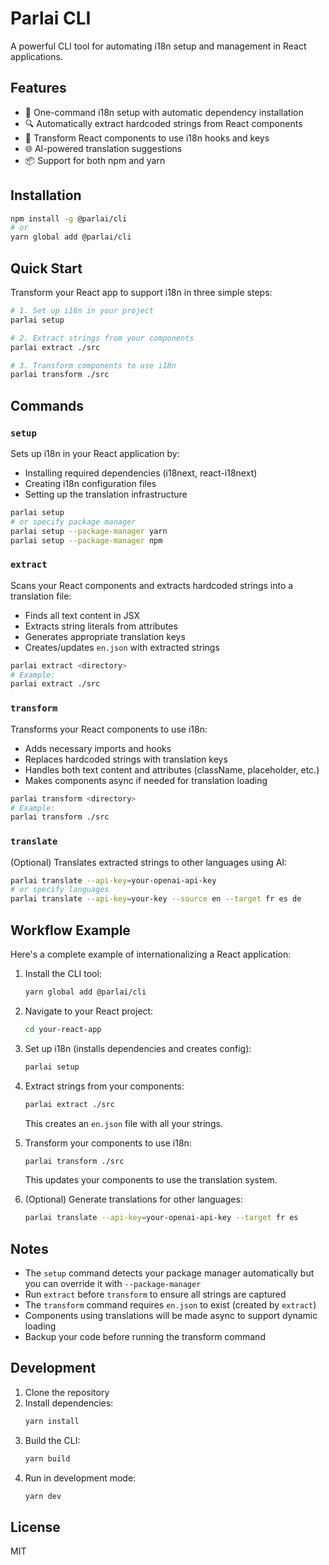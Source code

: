 # Parlai CLI

A powerful CLI tool for automating i18n setup and management in React applications.

## Features

- 🚀 One-command i18n setup with automatic dependency installation
- 🔍 Automatically extract hardcoded strings from React components
- 🔄 Transform React components to use i18n hooks and keys
- 🌐 AI-powered translation suggestions
- 📦 Support for both npm and yarn

## Installation

```bash
npm install -g @parlai/cli
# or
yarn global add @parlai/cli
```

## Quick Start

Transform your React app to support i18n in three simple steps:

```bash
# 1. Set up i18n in your project
parlai setup

# 2. Extract strings from your components
parlai extract ./src

# 3. Transform components to use i18n
parlai transform ./src
```

## Commands

### `setup`

Sets up i18n in your React application by:
- Installing required dependencies (i18next, react-i18next)
- Creating i18n configuration files
- Setting up the translation infrastructure

```bash
parlai setup
# or specify package manager
parlai setup --package-manager yarn
parlai setup --package-manager npm
```

### `extract`

Scans your React components and extracts hardcoded strings into a translation file:
- Finds all text content in JSX
- Extracts string literals from attributes
- Generates appropriate translation keys
- Creates/updates `en.json` with extracted strings

```bash
parlai extract <directory>
# Example:
parlai extract ./src
```

### `transform`

Transforms your React components to use i18n:
- Adds necessary imports and hooks
- Replaces hardcoded strings with translation keys
- Handles both text content and attributes (className, placeholder, etc.)
- Makes components async if needed for translation loading

```bash
parlai transform <directory>
# Example:
parlai transform ./src
```

### `translate`

(Optional) Translates extracted strings to other languages using AI:

```bash
parlai translate --api-key=your-openai-api-key
# or specify languages
parlai translate --api-key=your-key --source en --target fr es de
```

## Workflow Example

Here's a complete example of internationalizing a React application:

1. Install the CLI tool:
   ```bash
   yarn global add @parlai/cli
   ```

2. Navigate to your React project:
   ```bash
   cd your-react-app
   ```

3. Set up i18n (installs dependencies and creates config):
   ```bash
   parlai setup
   ```

4. Extract strings from your components:
   ```bash
   parlai extract ./src
   ```
   This creates an `en.json` file with all your strings.

5. Transform your components to use i18n:
   ```bash
   parlai transform ./src
   ```
   This updates your components to use the translation system.

6. (Optional) Generate translations for other languages:
   ```bash
   parlai translate --api-key=your-openai-api-key --target fr es
   ```

## Notes

- The `setup` command detects your package manager automatically but you can override it with `--package-manager`
- Run `extract` before `transform` to ensure all strings are captured
- The `transform` command requires `en.json` to exist (created by `extract`)
- Components using translations will be made async to support dynamic loading
- Backup your code before running the transform command

## Development

1. Clone the repository
2. Install dependencies:
   ```bash
   yarn install
   ```
3. Build the CLI:
   ```bash
   yarn build
   ```
4. Run in development mode:
   ```bash
   yarn dev
   ```

## License

MIT 